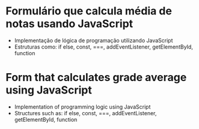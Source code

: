 # Formulário que calcula média de notas usando JavaScript
- Implementação de lógica de programação utilizando JavaScript
- Estruturas como: if else, const, ===, addEventListener, getElementById, function

# Form that calculates grade average using JavaScript
- Implementation of programming logic using JavaScript
- Structures such as: if else, const, ===, addEventListener, getElementById, function
